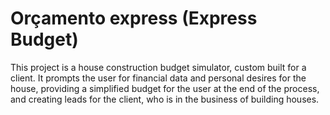 # Orçamento express (Express Budget)

This project is a house construction budget simulator, custom built for a client. It prompts the user for financial data and personal desires for the house, providing a simplified budget for the user at the end of the process, and creating leads for the client, who is in the business of building houses.

